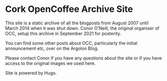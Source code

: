 # Cork OpenCoffee Archive Site
This site is a static archive of all the blogposts from August 2007 until March 2014 when it was shut down. Conor O’Neill, the original organiser of OCC, setup this archive in September 2021 for posterity.

You can find some other posts about OCC, particularly the initial announcement etc, over on the Argolon Blog.

Please contact Conor if you have any questions about the site or if you have access to the original images we used here.

Site is powered by Hugo.


